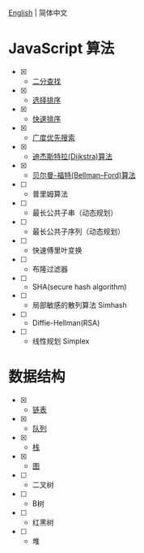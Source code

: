 [English](README.md) | 简体中文

# JavaScript 算法

- [x] - [二分查找](algorithm/binary-search.js)
- [x] - [选择排序](algorithm/selection-sort.js)
- [x] - [快速排序](algorithm/quick-sort.js)
- [x] - [广度优先搜索](algorithm/breadth-first-search.js)
- [x] - [迪杰斯特拉(Dijkstra)算法](algorithm/dijkstra.js)
- [x] - [贝尔曼-福特(Bellman–Ford)算法](algorithm/bellman-ford.js)
- [ ] - 普里姆算法
- [ ] - 最长公共子串（动态规划）
- [ ] - 最长公共子序列（动态规划）
- [ ] - 快速傅里叶变换
- [ ] - 布隆过滤器
- [ ] - SHA(secure hash algorithm)
- [ ] - 局部敏感的散列算法 Simhash
- [ ] - Diffie-Hellman(RSA)
- [ ] - 线性规划 Simplex

# 数据结构

- [x] - [链表](data-structure/Linked-List.js)
- [x] - [队列](data-structure/Queue.js)
- [x] - [栈](data-structure/Stack.js)
- [x] - [图](data-structure/Graph.js)
- [ ] - 二叉树
- [ ] - B树
- [ ] - 红黑树
- [ ] - 堆
